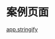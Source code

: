 # 案例页面 
 [app.stringify](https://www.awebide.com/testCase/#/JSONObjectCase/Demo/API/data/JSONObjectCase?title=json/js%E5%AF%B9%E8%B1%A1%E4%BA%92%E8%BD%AC&pageId=jsonObjectCase)
